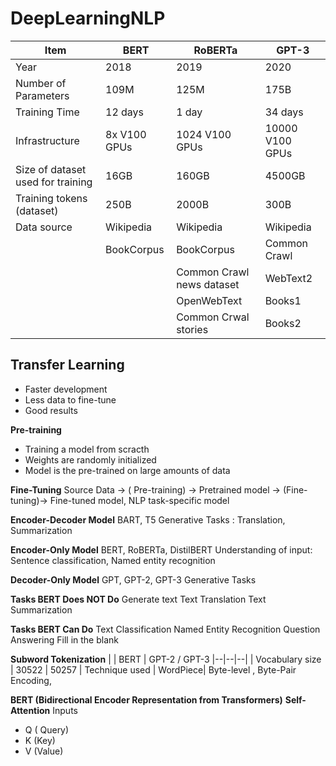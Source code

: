 # DeepLearningNLP


|Item| BERT  | RoBERTa  | GPT-3
|--|--|--|--|
| Year | 2018  | 2019 | 2020
| Number of Parameters | 109M  | 125M | 175B
| Training Time | 12 days | 1 day | 34 days
| Infrastructure| 8x V100 GPUs | 1024 V100 GPUs | 10000 V100 GPUs
| Size of dataset used for training | 16GB | 160GB | 4500GB
| Training tokens (dataset) | 250B| 2000B | 300B
| Data source| Wikipedia |Wikipedia| Wikipedia
| | BookCorpus| BookCorpus | Common Crawl
| | | Common Crawl news dataset | WebText2
| | | OpenWebText | Books1
| | | Common Crwal stories| Books2


## Transfer Learning

 - Faster development 
 - Less data to fine-tune 
 - Good results

**Pre-training**

* Training a model from scracth
* Weights are randomly initialized
* Model is the pre-trained on large amounts of data


**Fine-Tuning**
Source Data -> ( Pre-training) -> Pretrained model -> (Fine-tuning)-> Fine-tuned model, NLP task-specific model

**Encoder-Decoder Model** BART, T5
Generative Tasks : Translation, Summarization

**Encoder-Only Model** BERT, RoBERTa, DistilBERT
Understanding of input: Sentence classification, Named entity recognition

**Decoder-Only Model** GPT, GPT-2, GPT-3
Generative Tasks

**Tasks BERT Does NOT Do**
Generate text
Text Translation
Text Summarization

**Tasks BERT Can Do**
Text Classification
Named Entity Recognition
Question Answering
Fill in the blank

**Subword Tokenization**
|  | BERT | GPT-2 / GPT-3
|--|--|--|
| Vocabulary size | 30522 | 50257
| Technique used | WordPiece| Byte-level , Byte-Pair Encoding,



**BERT (Bidirectional Encoder Representation from Transformers)**
**Self-Attention**
Inputs
 - Q ( Query)
 - K (Key)
 - V (Value)
